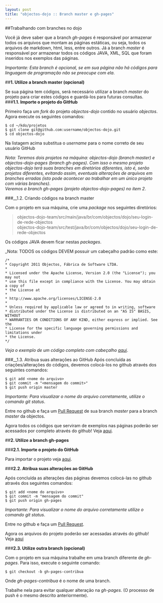 ```yaml
---
layout: post
title: "objectos-dojo :: Branch master e gh-pages"
---
```


##Trabalhando com branches no dojo

Você já deve saber que a branch _gh-pages_ é responsável por armazenar todos os arquivos que montam as 
páginas estáticas, ou seja, todos os arquivos de markdown, html, less, entre outros. 
Já a branch _master_ é responsável por armazenar todos os códigos JAVA, XML, SQL que foram inseridos 
nos exemplos das páginas.

_Importante: Esta branch é opcional, se em sua página não há códigos para linguagem de programação
não se preocupe com ela_.

##__1. Utilize a branch master (opcional)__

Se sua página tem códigos, será necessário utilizar a branch _master_ do projeto para criar estes
códigos e guardá-los para futuras consultas.
###__1.1. Importe o projeto do GitHub__

Primeiro faça um _fork_ do projeto _objectos-dojo_ contido no usuário _objectos_.<br> 
Agora execute os seguintes comandos:

	$ cd ~/kdo/projetos
	$ git clone git@github.com:username/objectos-dojo.git
	$ cd objectos-dojo

Na listagem acima substitua o _username_ para o nome correto de seu usuário GitHub

_Nota: Teremos dois projetos na máquina: objectos-dojo (branch master) e objectos-dojo-pages (branch gh-pages)_.
_Com isso o mesmo projeto objectos-dojo terá suas branches em diretórios diferentes, isto é, serão_
_projetos diferentes, evitando assim, eventuais alterações de arquivos em branches erradas (isto pode_
_acontecer ao trabalhar em um único projeto com várias branches)_.<br>
_Veremos a branch gh-pages (projeto objectos-dojo-pages) no item 2_.


###__1.2. Criando códigos na branch master

Com o projeto em sua máquina, crie uma _package_ nos seguintes diretórios:

> objectos-dojo-team/src/main/java/br/com/objectos/dojo/seu-login-de-rede-objectos<br>
> objectos-dojo-team/src/test/java/br/com/objectos/dojo/seu-login-de-rede-objectos

Os códigos JAVA devem ficar nestas _packages_.

_Nota: TODOS os códigos DEVEM possuir um cabeçalho padrão como este:

	/*
	* Copyright 2011 Objectos, Fábrica de Software LTDA.
	*
	* Licensed under the Apache License, Version 2.0 (the "License"); you may not
	* use this file except in compliance with the License. You may obtain a copy of
	* the License at
	*
	* http://www.apache.org/licenses/LICENSE-2.0
	*
	* Unless required by applicable law or agreed to in writing, software
	* distributed under the License is distributed on an "AS IS" BASIS, WITHOUT
	* WARRANTIES OR CONDITIONS OF ANY KIND, either express or implied. See the
	* License for the specific language governing permissions and limitations under
	* the License.
	*/

_Veja o exemplo de um código completo com cabeçalho [aqui](https://github.com/objectos/objectos-dojo/blob/master/objectos-dojo-team/src/test/java/br/com/objectos/dojo/taguiar/string/Moeda.java)_. 

###__1.3. Atribua suas alterações ao GitHub
Após concluída as criações/alterações do códigos, devemos colocá-los no github através dos seguintes
comandos:

	$ git add <nome do arquivo>
	$ git commit -m "<mensagem do commit>"
	$ git push origin master

_Importante: Para visualizar o nome do arquivo corretamente, utilize o comando git status_.

Entre no github e faça um [Pull Request](http://help.github.com/send-pull-requests/) de sua 
branch _master_ para a branch _master_ da objectos.

Agora todos os códigos que serviram de exemplos nas páginas poderão ser acessados por completo 
através do github! Veja [aqui](https://github.com/objectos/objectos-dojo/tree/master/objectos-dojo-team).


##__2. Utilize a branch gh-pages__

###__2.1. Importe o projeto do GitHub__

Para importar o projeto veja [aqui](http://dojo.objectos.com.br/contribua/00-importar.html).

###__2.2. Atribua suas alterações ao GitHub__

Após concluída as alterações das páginas devemos colocá-las no github através dos seguintes comandos:

	$ git add <nome do arquivo>
	$ git commit -m "mensagem do commit"
	$ git push origin gh-pages
	
_Importante: Para visualizar o nome do arquivo corretamente utilize o comando git status_.

Entre no github e faça um [Pull Request](http://help.github.com/send-pull-requests/).

Agora os arquivos do projeto poderão ser acessadas através do github! Veja [aqui](https://github.com/objectos/objectos-dojo/tree/gh-pages)

###__2.3. Utilize outra branch (opcional)__

Com o projeto em sua máquina trabalhe em uma branch diferente de _gh-pages_. Para isso, execute o seguinte
comando:

	$ git checkout -b gh-pages-contribua
	
Onde _gh-pages-contribua_ é o nome de uma branch.

Trabalhe nela para evitar qualquer alteração na _gh-pages_. (O processo de push é o mesmo descrito anteriormente).